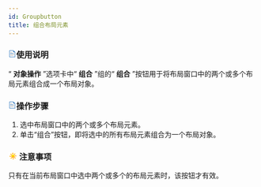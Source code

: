 ```yaml
---
id: Groupbutton
title: 组合布局元素
---
```

### ![](../../img/read.gif)使用说明

“ **对象操作** ”选项卡中“ **组合** ”组的“ **组合** ”按钮用于将布局窗口中的两个或多个布局元素组合成一个布局对象。

### ![](../../img/read.gif)操作步骤

  1. 选中布局窗口中的两个或多个布局元素。
  2. 单击“组合”按钮，即将选中的所有布局元素组合为一个布局对象。

### ![](../../img/note.png)注意事项

只有在当前布局窗口中选中两个或多个的布局元素时，该按钮才有效。



